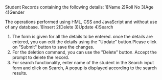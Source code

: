 Student Records containing the following details:
1)Name
2)Roll No
3)Age
4)Gender

The operations performed using HML, CSS and JavaScript and without use of any database.
1)Insert
2)Delete
3)Update
4)Search

1) The form is given for all the details to be entered. once the details are entered,
    you can edit the details using the "Update" button.Please click on "Submit" button to save the changes.
2) For the deletion command, you can use the "Delete" button. Accept the prompt to delete the record.
3) For search functionality, enter name of the student in the Search input form and click on Search, 
    A popup is displayed according to the search results.